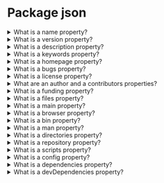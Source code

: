 # Package json

<details>
  <summary>What is a name property?</summary>

It is name of your package. The property is optional for private projects, but it is required for public projects.

Rules:

- The name must be less than or equal to 214 characters. This includes the scope for scoped packages.
- The names of scoped packages can begin with a dot or an underscore.
- New packages must not have uppercase letters in the name.
- The name ends up being part of a URL, an argument on the command line, and a folder name. Therefore, the name can't contain any non-URL-safe characters.

[More >>](https://docs.npmjs.com/cli/v9/configuring-npm/package-json#name)

</details>

<details>
  <summary>What is a version property?</summary>

The version property contains version of a package. It is option for private projects, but it is required for public projects. Version must be parseable by node-semver, which is bundled with npm as a dependency.

[More >>](https://docs.npmjs.com/cli/v9/configuring-npm/package-json#version)

</details>

<details>
  <summary>What is a description property?</summary>

Put a description in it. It's a string. This helps people discover your package, as it's listed in npm search.

[More >>](https://docs.npmjs.com/cli/v9/configuring-npm/package-json#description)

</details>

<details>
  <summary>What is a keywords property?</summary>

Put keywords in it. It's an array of strings. This helps people discover your package as it's listed in npm search.

[More >>](https://docs.npmjs.com/cli/v9/configuring-npm/package-json#keywords)

</details>

<details>
  <summary>What is a homepage property?</summary>

The url to the project homepage.

Example:

    "homepage": "https://github.com/owner/project#readme"

[More >>](https://docs.npmjs.com/cli/v9/configuring-npm/package-json#homepage)

</details>

<details>
  <summary>What is a bugs property?</summary>

The url to your project's issue tracker and / or the email address to which issues should be reported.

Example:

    {
      "url" : "https://github.com/owner/project/issues",
      "email" : "project@hostname.com"
    }

[More >>](https://docs.npmjs.com/cli/v9/configuring-npm/package-json#bugs)

</details>

<details>
  <summary>What is a license property?</summary>

You should specify a license for your package so that people know how they are permitted to use it, and any restrictions you're placing on it.

Examples:

    {
      "license" : "BSD-3-Clause"
    }

    {
      "license" : {
        "type" : "ISC",
        "url" : "https://opensource.org/licenses/ISC"
      }
    }

[More >>](https://docs.npmjs.com/cli/v9/configuring-npm/package-json#license)

</details>

<details>
  <summary>What are an author and a contributors properties?</summary>

The "author" is one person. "contributors" is an array of people. A "person" is an object with a "name" field and optionally "url" and "email", like this:

    {
      "name" : "Barney Rubble",
      "email" : "b@rubble.com",
      "url" : "http://barnyrubble.tumblr.com/"
    }

Or you can shorten that all into a single string, and npm will parse it for you:

    {
      "author": "Barney Rubble <b@rubble.com> (http://barnyrubble.tumblr.com/)"
    }

[More >>](https://docs.npmjs.com/cli/v9/configuring-npm/package-json#people-fields-author-contributors)

</details>

<details>
  <summary>What is a funding property?</summary>

It is possible to specify an object containing a URL that provides up-to-date information about ways to help fund development of your package, or a string URL, or an array of these:

    "funding": [
      {
        "type" : "individual",
        "url" : "http://example.com/donate"
      },
      "http://example.com/donateAlso",
      {
        "type" : "patreon",
        "url" : "https://www.patreon.com/my-account"
      }
    ]

[More >>](https://docs.npmjs.com/cli/v9/configuring-npm/package-json#funding)

</details>

<details>
  <summary>What is a files property?</summary>

The optional files field is an array of file patterns that describes the entries to be included when your package is installed as a dependency. File patterns follow a similar syntax to .gitignore, but reversed: including a file, directory, or glob pattern (*, **/*, and such) will make it so that file is included in the tarball when it's packed. Omitting the field will make it default to ["*"], which means it will include all files.

[More >>](https://docs.npmjs.com/cli/v9/configuring-npm/package-json#files)

</details>

<details>
  <summary>What is a main property?</summary>

The main field is a module ID that is the primary entry point to your program. If main is not set it defaults to index.js in the package's root folder.

[More >>](https://docs.npmjs.com/cli/v9/configuring-npm/package-json#main)

</details>

<details>
  <summary>What is a browser property?</summary>

If a module is meant to be used client-side the browser field should be used instead of the main field. This is helpful to hint users that it might rely on primitives that aren't available in Node.js modules.

[More >>](https://docs.npmjs.com/cli/v9/configuring-npm/package-json#browser)

</details>

<details>
  <summary>What is a bin property?</summary>

To use this, supply a bin field in your package.json which is a map of command name to local file name. When this package is installed globally, that file will be either linked inside the global bins directory or a cmd (Windows Command File) will be created which executes the specified file in the bin field, so it is available to run by name or name.cmd (on Windows PowerShell). When this package is installed as a dependency in another package, the file will be linked where it will be available to that package either directly by npm exec or by name in other scripts when invoking them via npm run-script.

For example, myapp could have this:

    {
      "bin": {
        "myapp": "./cli.js"
      }
    }

[More >>](https://docs.npmjs.com/cli/v9/configuring-npm/package-json#bin)

</details>

<details>
  <summary>What is a man property?</summary>

Specify either a single file or an array of filenames to put in place for the man program to find.

If only a single file is provided, then it's installed such that it is the result from man pkgname, regardless of its actual filename. For example:

    {
      "name": "foo",
      "version": "1.2.3",
      "description": "A packaged foo fooer for fooing foos",
      "main": "foo.js",
      "man": "./man/doc.1"
    }

[More >>](https://docs.npmjs.com/cli/v9/configuring-npm/package-json#man)

</details>

<details>
  <summary>What is a directories property?</summary>

The CommonJS Packages spec details a few ways that you can indicate the structure of your package using a directories object. If you look at npm's package.json, you'll see that it has directories for doc, lib, and man.

[More >>](https://docs.npmjs.com/cli/v9/configuring-npm/package-json#directories)

</details>

<details>
  <summary>What is a repository property?</summary>

Specify the place where your code lives. This is helpful for people who want to contribute. If the git repo is on GitHub, then the npm docs command will be able to find you.

Do it like this:

    {
      "repository": {
        "type": "git",
        "url": "https://github.com/npm/cli.git"
      }
    }

[More >>](https://docs.npmjs.com/cli/v9/configuring-npm/package-json#repository)

</details>

<details>
  <summary>What is a scripts property?</summary>

The "scripts" property is a dictionary containing script commands that are run at various times in the lifecycle of your package. The key is the lifecycle event, and the value is the command to run at that point.

[More >>](https://docs.npmjs.com/cli/v9/configuring-npm/package-json#scripts)

</details>

<details>
  <summary>What is a config property?</summary>

A "config" object can be used to set configuration parameters used in package scripts that persist across upgrades. For instance, if a package had the following:

    {
      "name": "foo",
      "config": {
        "port": "8080"
      }
    }

It could also have a "start" command that referenced the npm_package_config_port environment variable.

[More >>](https://docs.npmjs.com/cli/v9/configuring-npm/package-json#config)

</details>

<details>
  <summary>What is a dependencies property?</summary>

Dependencies are specified in a simple object that maps a package name to a version range. The version range is a string which has one or more space-separated descriptors. Dependencies can also be identified with a tarball or git URL.

[More >>](https://docs.npmjs.com/cli/v9/configuring-npm/package-json#dependencies)

</details>

<details>
  <summary>What is a devDependencies property?</summary>

If someone is planning on downloading and using a module in their program, then they probably don't want or need to download and build the external test or documentation framework that you use. In this case, it's best to map these additional items in a devDependencies object.

[More >>](https://docs.npmjs.com/cli/v9/configuring-npm/package-json#devdependencies)

</details>

